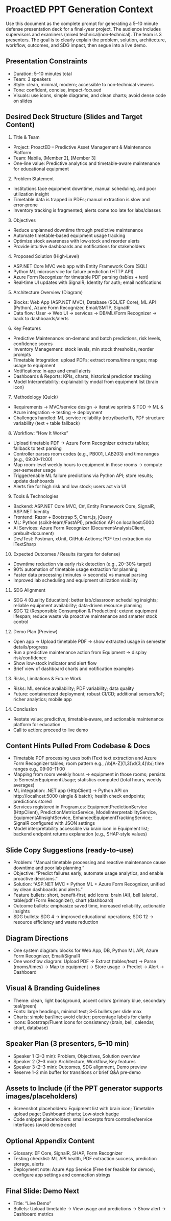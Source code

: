 # ProactED PPT Generation Context

Use this document as the complete prompt for generating a 5–10 minute defense presentation deck for a final-year project. The audience includes supervisors and examiners (mixed technical/non‑technical). The team is 3 presenters. The goal is to clearly explain the problem, solution, architecture, workflow, outcomes, and SDG impact, then segue into a live demo.

## Presentation Constraints
- Duration: 5–10 minutes total
- Team: 3 speakers
- Style: clean, minimal, modern; accessible to non‑technical viewers
- Tone: confident, concise, impact-focused
- Visuals: use icons, simple diagrams, and clean charts; avoid dense code on slides

## Desired Deck Structure (Slides and Target Content)
1) Title & Team
- Project: ProactED – Predictive Asset Management & Maintenance Platform
- Team: Nabila, [Member 2], [Member 3]
- One‑line value: Predictive analytics and timetable‑aware maintenance for educational equipment

2) Problem Statement
- Institutions face equipment downtime, manual scheduling, and poor utilization insight
- Timetable data is trapped in PDFs; manual extraction is slow and error‑prone
- Inventory tracking is fragmented; alerts come too late for labs/classes

3) Objectives
- Reduce unplanned downtime through predictive maintenance
- Automate timetable‑based equipment usage tracking
- Optimize stock awareness with low‑stock and reorder alerts
- Provide intuitive dashboards and notifications for stakeholders

4) Proposed Solution (High‑Level)
- ASP.NET Core MVC web app with Entity Framework Core (SQL)
- Python ML microservice for failure prediction (HTTP API)
- Azure Form Recognizer for timetable PDF parsing (tables + text)
- Real‑time UI updates with SignalR; Identity for auth; email notifications

5) Architecture Overview (Diagram)
- Blocks: Web App (ASP.NET MVC), Database (SQL/EF Core), ML API (Python), Azure Form Recognizer, Email/SMTP, SignalR
- Data flow: User → Web UI → services → DB/ML/Form Recognizer → back to dashboards/alerts

6) Key Features
- Predictive Maintenance: on‑demand and batch predictions, risk levels, confidence scores
- Inventory Management: stock levels, min stock thresholds, reorder prompts
- Timetable Integration: upload PDFs; extract rooms/time ranges; map usage to equipment
- Notifications: in‑app and email alerts
- Dashboards & Reports: KPIs, charts, historical prediction tracking
- Model Interpretability: explainability modal from equipment list (brain icon)

7) Methodology (Quick)
- Requirements → MVC/service design → iterative sprints & TDD → ML & Azure integration → testing → deployment
- Challenges handled: ML service reliability (retry/backoff), PDF structure variability (text + table fallback)

8) Workflow: “How It Works”
- Upload timetable PDF → Azure Form Recognizer extracts tables; fallback to text parsing
- Controller parses room codes (e.g., PB001, LAB203) and time ranges (e.g., 09:00–11:00)
- Map room‑level weekly hours to equipment in those rooms → compute per‑semester usage
- Trigger/enable ML failure predictions via Python API; store results; update dashboards
- Alerts fire for high risk and low stock; users act via UI

9) Tools & Technologies
- Backend: ASP.NET Core MVC, C#, Entity Framework Core, SignalR, ASP.NET Identity
- Frontend: Razor + Bootstrap 5, Chart.js, jQuery
- ML: Python (scikit‑learn/FastAPI), prediction API on localhost:5000
- AI Services: Azure Form Recognizer (DocumentAnalysisClient, prebuilt‑document)
- Dev/Test: Postman, xUnit, GitHub Actions; PDF text extraction via iTextSharp

10) Expected Outcomes / Results (targets for defense)
- Downtime reduction via early risk detection (e.g., 20–30% target)
- 90% automation of timetable usage extraction for planning
- Faster data processing (minutes → seconds) vs manual parsing
- Improved lab scheduling and equipment utilization visibility

11) SDG Alignment
- SDG 4 (Quality Education): better lab/classroom scheduling insights; reliable equipment availability; data‑driven resource planning
- SDG 12 (Responsible Consumption & Production): extend equipment lifespan; reduce waste via proactive maintenance and smarter stock control

12) Demo Plan (Preview)
- Open app → Upload timetable PDF → show extracted usage in semester details/progress
- Run a predictive maintenance action from Equipment → display risk/confidence
- Show low‑stock indicator and alert flow
- Brief view of dashboard charts and notification examples

13) Risks, Limitations & Future Work
- Risks: ML service availability; PDF variability; data quality
- Future: containerized deployment; robust CI/CD; additional sensors/IoT; richer analytics; mobile app

14) Conclusion
- Restate value: predictive, timetable‑aware, and actionable maintenance platform for education
- Call to action: proceed to live demo

## Content Hints Pulled From Codebase & Docs
- Timetable PDF processing uses both iText text extraction and Azure Form Recognizer tables; room pattern e.g., /\b[A-Z]{1,3}\d{3,4}\b/; time ranges e.g., 09:00–11:00
- Mapping from room weekly hours → equipment in those rooms; persists to SemesterEquipmentUsage; statistics computed (total hours, weekly averages)
- ML integration: .NET app (HttpClient) → Python API on http://localhost:5000 (single & batch); health check endpoints; predictions stored
- Services registered in Program.cs: EquipmentPredictionService (HttpClient), PredictionMetricsService, ModelInterpretabilityService, EquipmentAIInsightService, EnhancedEquipmentTrackingService; SignalR configured with JSON settings
- Model interpretability accessible via brain icon in Equipment list; backend endpoint returns explanation (e.g., SHAP‑style values)

## Slide Copy Suggestions (ready-to-use)
- Problem: “Manual timetable processing and reactive maintenance cause downtime and poor lab planning.”
- Objective: “Predict failures early, automate usage analytics, and enable proactive decisions.”
- Solution: “ASP.NET MVC + Python ML + Azure Form Recognizer, unified by clean dashboards and alerts.”
- Feature bullets: short, benefit‑first; add icons: brain (AI), bell (alerts), table/pdf (Form Recognizer), chart (dashboard)
- Outcome bullets: emphasize saved time, increased reliability, actionable insights
- SDG bullets: SDG 4 → improved educational operations; SDG 12 → resource efficiency and waste reduction

## Diagram Directions
- One system diagram: blocks for Web App, DB, Python ML API, Azure Form Recognizer, Email/SignalR
- One workflow diagram: Upload PDF → Extract (tables/text) → Parse (rooms/times) → Map to equipment → Store usage → Predict → Alert → Dashboard

## Visual & Branding Guidelines
- Theme: clean, light background, accent colors (primary blue, secondary teal/green)
- Fonts: large headings, minimal text; 3–5 bullets per slide max
- Charts: simple bar/line; avoid clutter; percentage labels for clarity
- Icons: Bootstrap/Fluent icons for consistency (brain, bell, calendar, chart, database)

## Speaker Plan (3 presenters, 5–10 min)
- Speaker 1 (2–3 min): Problem, Objectives, Solution overview
- Speaker 2 (2–3 min): Architecture, Workflow, Key features
- Speaker 3 (2–3 min): Outcomes, SDG alignment, Demo preview
- Reserve 1–2 min buffer for transitions or brief Q&A pre‑demo

## Assets to Include (if the PPT generator supports images/placeholders)
- Screenshot placeholders: Equipment list with brain icon; Timetable upload page; Dashboard charts; Low‑stock badge
- Code snippet placeholders: small excerpts from controller/service interfaces (avoid dense code)

## Optional Appendix Content
- Glossary: EF Core, SignalR, SHAP, Form Recognizer
- Testing checklist: ML API health, PDF extraction success, prediction storage, alerts
- Deployment note: Azure App Service (Free tier feasible for demos), configure app settings and connection strings

## Final Slide: Demo Next
- Title: “Live Demo”
- Bullets: Upload timetable → View usage and predictions → Show alert → Dashboard metrics

